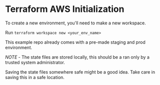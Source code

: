 # Terraform AWS Initialization

To create a new environment, you'll need to make a new workspace.

Run `terraform workspace new <your_env_name>`

This example repo already comes with a pre-made staging and prod environment.

*NOTE* - The state files are stored locally, this should be a ran only by a trusted system administrator.

Saving the state files somewhere safe might be a good idea. Take care in saving this in a safe location.